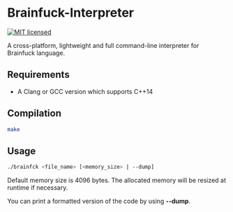 # Brainfuck-Interpreter
[![MIT licensed](https://img.shields.io/badge/license-MIT-blue.svg)](./LICENSE)

A cross-platform, lightweight and full command-line interpreter for Brainfuck language.

## Requirements

- A Clang or GCC version which supports C++14

## Compilation

```bash
make
```

## Usage

```bash
./brainfck <file_name> [<memory_size> | --dump]
```

Default memory size is 4096 bytes. The allocated memory will be resized at runtime if necessary.

You can print a formatted version of the code by using **--dump**.
